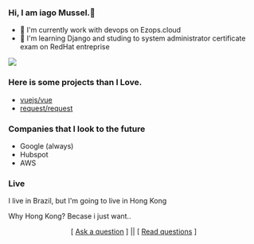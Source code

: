 ### Hi, I am iago Mussel.👋

- 🔭 I'm currently work with devops on Ezops.cloud
- 🌱 I'm learning Django and studing to system administrator certificate exam on RedHat entreprise 

![](https://64.media.tumblr.com/tumblr_m53tufJiok1qg6rkio8_250.gif)


### Here is some projects than I Love.

- [vuejs/vue](https://github.com/vuejs/vue)
- [request/request](https://github.com/request/request) 



### Companies that I look to the future

- Google (always)
- Hubspot
- AWS


###  Live

I live in Brazil, but I'm going to live in Hong Kong

Why Hong Kong? Becase i just want..


<p align='center'>
[ <a href='https://github.com/Soldy/ama/issues/new'>Ask a question</a> ] ||
[ <a href='https://github.com/Soldy/ama/issues?q=is%3Aissue+is%3Aclosed'>Read questions</a> ]
</p>
